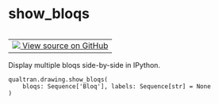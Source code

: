 # show_bloqs


<table class="tfo-notebook-buttons tfo-api nocontent" align="left">
<td>
  <a target="_blank" href="https://github.com/quantumlib/Qualtran/blob/main/qualtran/drawing/_show_funcs.py#L53-L69">
    <img src="https://www.tensorflow.org/images/GitHub-Mark-32px.png" />
    View source on GitHub
  </a>
</td>
</table>



Display multiple bloqs side-by-side in IPython.


<pre class="devsite-click-to-copy prettyprint lang-py tfo-signature-link">
<code>qualtran.drawing.show_bloqs(
    bloqs: Sequence['Bloq'], labels: Sequence[str] = None
)
</code></pre>



<!-- Placeholder for "Used in" -->
